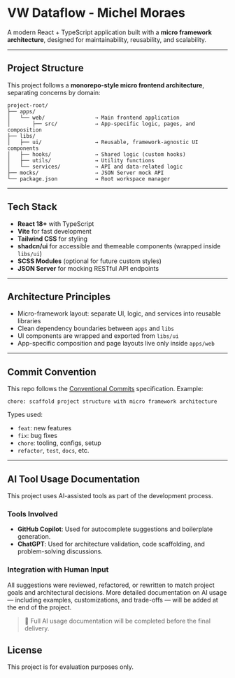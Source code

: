 # VW Dataflow - Michel Moraes

A modern React + TypeScript application built with a **micro framework architecture**, designed for maintainability, reusability, and scalability.

---

## Project Structure

This project follows a **monorepo-style micro frontend architecture**, separating concerns by domain:

```
project-root/
├── apps/
│   └── web/                → Main frontend application
│       ├── src/            → App-specific logic, pages, and composition
├── libs/
│   ├── ui/                 → Reusable, framework-agnostic UI components
│   ├── hooks/              → Shared logic (custom hooks)
│   ├── utils/              → Utility functions
│   └── services/           → API and data-related logic
├── mocks/                  → JSON Server mock API
└── package.json            → Root workspace manager
```
---

## Tech Stack

- **React 18+** with TypeScript
- **Vite** for fast development
- **Tailwind CSS** for styling
- **shadcn/ui** for accessible and themeable components (wrapped inside `libs/ui`)
- **SCSS Modules** (optional for future custom styles)
- **JSON Server** for mocking RESTful API endpoints

---

## Architecture Principles

- Micro-framework layout: separate UI, logic, and services into reusable libraries
- Clean dependency boundaries between `apps` and `libs`
- UI components are wrapped and exported from `libs/ui`
- App-specific composition and page layouts live only inside `apps/web`

---

## Commit Convention

This repo follows the [Conventional Commits](https://www.conventionalcommits.org/en/v1.0.0/) specification. 
Example:

```
chore: scaffold project structure with micro framework architecture
```

Types used:
- `feat`: new features
- `fix`: bug fixes
- `chore`: tooling, configs, setup
- `refactor`, `test`, `docs`, etc.
---

## AI Tool Usage Documentation

This project uses AI-assisted tools as part of the development process.

### Tools Involved
- **GitHub Copilot**: Used for autocomplete suggestions and boilerplate generation.
- **ChatGPT**: Used for architecture validation, code scaffolding, and problem-solving discussions.

### Integration with Human Input
All suggestions were reviewed, refactored, or rewritten to match project goals and architectural decisions. More detailed documentation on AI usage — including examples, customizations, and trade-offs — will be added at the end of the project.

> 📝 Full AI usage documentation will be completed before the final delivery.


## License

This project is for evaluation purposes only.
